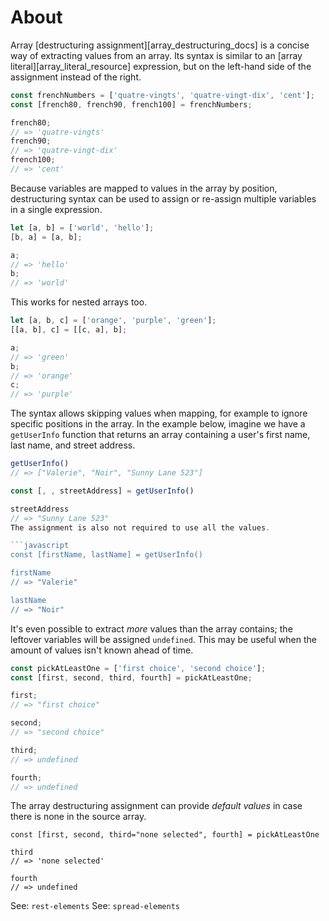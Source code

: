 # About

Array [destructuring assignment][array_destructuring_docs] is a concise way of extracting values from an array. Its syntax is similar to an [array literal][array_literal_resource] expression, but on the left-hand side of the assignment instead of the right.

```javascript
const frenchNumbers = ['quatre-vingts', 'quatre-vingt-dix', 'cent'];
const [french80, french90, french100] = frenchNumbers;

french80;
// => 'quatre-vingts'
french90;
// => 'quatre-vingt-dix'
french100;
// => 'cent'
```

Because variables are mapped to values in the array by position, destructuring syntax can be used to assign or re-assign multiple variables in a single expression.

```javascript
let [a, b] = ['world', 'hello'];
[b, a] = [a, b];

a;
// => 'hello'
b;
// => 'world'
```

This works for nested arrays too.

```javascript
let [a, b, c] = ['orange', 'purple', 'green'];
[[a, b], c] = [[c, a], b];

a;
// => 'green'
b;
// => 'orange'
c;
// => 'purple'
```

The syntax allows skipping values when mapping, for example to ignore specific positions in the array.
In the example below, imagine we have a `getUserInfo` function that returns an array containing a user's first name, last name, and street address.

````javascript
getUserInfo()
// => ["Valerie", "Noir", "Sunny Lane 523"]

const [, , streetAddress] = getUserInfo()

streetAddress
// => "Sunny Lane 523"
The assignment is also not required to use all the values.

```javascript
const [firstName, lastName] = getUserInfo()

firstName
// => "Valerie"

lastName
// => "Noir"
````

It's even possible to extract _more_ values than the array contains; the leftover variables will be assigned `undefined`. This may be useful when the amount of values isn't known ahead of time.

```javascript
const pickAtLeastOne = ['first choice', 'second choice'];
const [first, second, third, fourth] = pickAtLeastOne;

first;
// => "first choice"

second;
// => "second choice"

third;
// => undefined

fourth;
// => undefined
```

The array destructuring assignment can provide _default values_ in case there is none in the source array.

```
const [first, second, third="none selected", fourth] = pickAtLeastOne

third
// => 'none selected'

fourth
// => undefined
```

See: `rest-elements`
See: `spread-elements`
